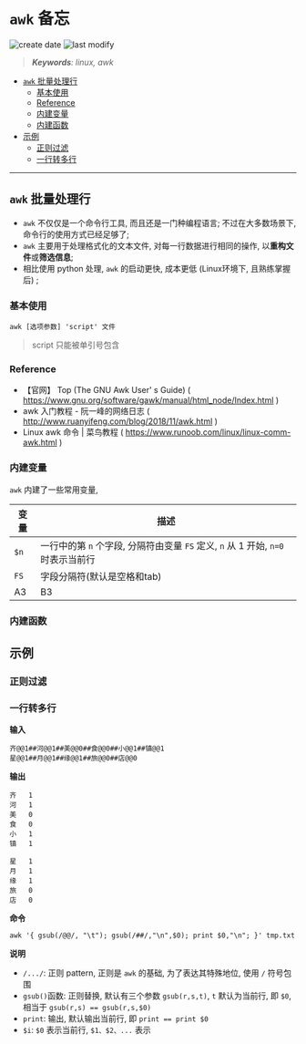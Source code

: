 `awk` 备忘
===
<!--START_SECTION:badge-->

![create date](https://img.shields.io/static/v1?label=create%20date&message=2022-06-xx&label_color=gray&color=lightsteelblue&style=flat-square)
![last modify](https://img.shields.io/static/v1?label=last%20modify&message=2025-08-03%2022%3A42%3A16&label_color=gray&color=thistle&style=flat-square)

<!--END_SECTION:badge-->
<!--info
top: false
draft: false
hidden: false
tag: [linux]
-->

> ***Keywords**: linux, awk*

<!--START_SECTION:paper_title-->
<!--END_SECTION:paper_title-->

<!--START_SECTION:toc-->
- [`awk` 批量处理行](#awk-批量处理行)
    - [基本使用](#基本使用)
    - [Reference](#reference)
    - [内建变量](#内建变量)
    - [内建函数](#内建函数)
- [示例](#示例)
    - [正则过滤](#正则过滤)
    - [一行转多行](#一行转多行)
<!--END_SECTION:toc-->

---

## `awk` 批量处理行
- `awk` 不仅仅是一个命令行工具, 而且还是一门种编程语言; 不过在大多数场景下, 命令行的使用方式已经足够了;
- `awk` 主要用于处理格式化的文本文件, 对每一行数据进行相同的操作, 以**重构文件**或**筛选信息**;
- 相比使用 python 处理, `awk` 的启动更快, 成本更低 (Linux环境下, 且熟练掌握后) ;

### 基本使用
```shell
awk [选项参数] 'script' 文件
```
> script 只能被单引号包含

### Reference
- 【官网】 Top (The GNU Awk User' s Guide)  ( https://www.gnu.org/software/gawk/manual/html_node/Index.html )
- awk 入门教程 - 阮一峰的网络日志  ( http://www.ruanyifeng.com/blog/2018/11/awk.html )
- Linux awk 命令 | 菜鸟教程  ( https://www.runoob.com/linux/linux-comm-awk.html )


### 内建变量
`awk` 内建了一些常用变量,

| 变量 | 描述                                                                             |
| ---- | -------------------------------------------------------------------------------- |
| `$n` | 一行中的第 `n` 个字段, 分隔符由变量 `FS` 定义, `n` 从 1 开始, `n=0` 时表示当前行 |
| `FS` | 字段分隔符(默认是空格和tab)                                                      |
| A3   | B3                                                                               |


### 内建函数

## 示例

### 正则过滤

### 一行转多行
**输入**
```
齐@@1##河@@1##美@@0##食@@0##小@@1##镇@@1
星@@1##月@@1##缘@@1##旅@@0##店@@0
```

**输出**
```
齐	1
河	1
美	0
食	0
小	1
镇	1

星	1
月	1
缘	1
旅	0
店	0

```

**命令**
```shell
awk '{ gsub(/@@/, "\t"); gsub(/##/,"\n",$0); print $0,"\n"; }' tmp.txt
```

**说明**
- `/.../`: 正则 pattern, 正则是 `awk` 的基础, 为了表达其特殊地位, 使用 `/` 符号包围
- `gsub()`函数: 正则替换, 默认有三个参数 `gsub(r,s,t)`, `t` 默认为当前行, 即 `$0`, 相当于 `gsub(r,s) == gsub(r,s,$0)`
- `print`: 输出, 默认输出当前行, 即 `print == print $0`
- `$i`: `$0` 表示当前行, `$1、$2、...` 表示